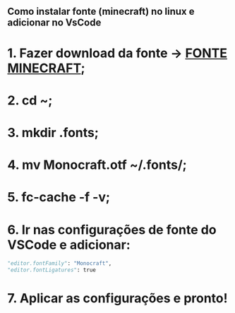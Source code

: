 ## Como instalar fonte (minecraft) no linux e adicionar no VsCode

# 1. Fazer download da fonte -> [FONTE MINECRAFT](https://github.com/IdreesInc/Monocraft/releases); 

# 2. cd ~;

# 3. mkdir .fonts;

# 4. mv Monocraft.otf ~/.fonts/;

# 5. fc-cache -f -v;

# 6. Ir nas configurações de fonte do VSCode e adicionar:

```python
"editor.fontFamily": "Monocraft",
"editor.fontLigatures": true
```

# 7. Aplicar as configurações e pronto!
